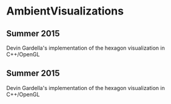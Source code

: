 # AmbientVisualizations

## Summer 2015

Devin Gardella's implementation of the hexagon visualization in C++/OpenGL


## Summer 2015

Devin Gardella's implementation of the hexagon visualization in C++/OpenGL
